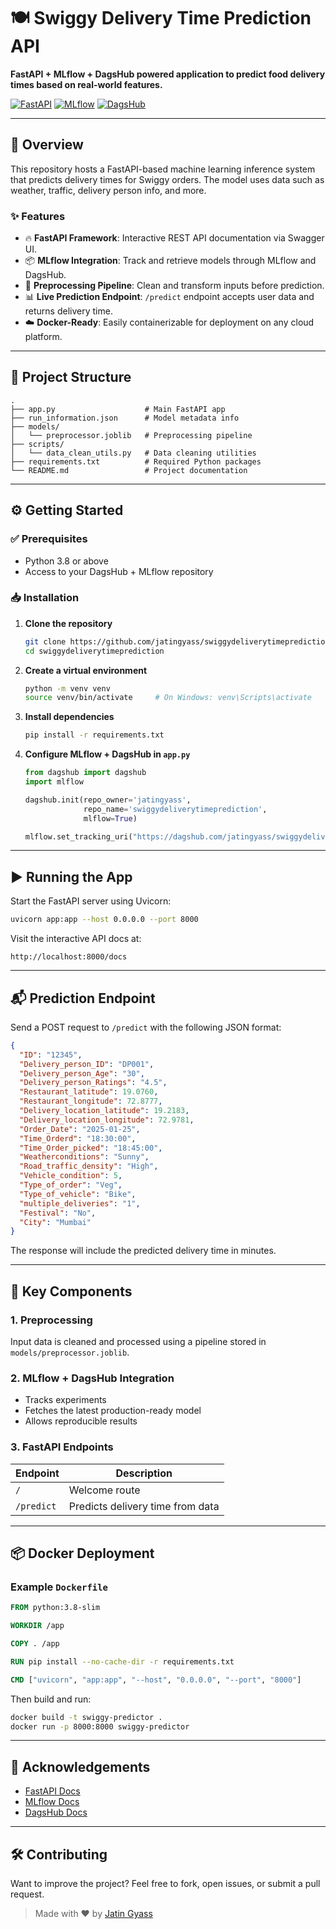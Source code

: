 # 🍽️ Swiggy Delivery Time Prediction API

**FastAPI + MLflow + DagsHub powered application to predict food delivery times based on real-world features.**

[![FastAPI](https://img.shields.io/badge/FastAPI-2023-green?style=flat-square\&logo=fastapi)](https://fastapi.tiangolo.com/)
[![MLflow](https://img.shields.io/badge/MLflow-Tracking-blue?style=flat-square\&logo=mlflow)](https://mlflow.org/)
[![DagsHub](https://img.shields.io/badge/DagsHub-Integration-orange?style=flat-square\&logo=dagshub)](https://dagshub.com/)

---

## 🚀 Overview

This repository hosts a FastAPI-based machine learning inference system that predicts delivery times for Swiggy orders. The model uses data such as weather, traffic, delivery person info, and more.

### ✨ Features

* 🔥 **FastAPI Framework**: Interactive REST API documentation via Swagger UI.
* 📦 **MLflow Integration**: Track and retrieve models through MLflow and DagsHub.
* 🧹 **Preprocessing Pipeline**: Clean and transform inputs before prediction.
* 📊 **Live Prediction Endpoint**: `/predict` endpoint accepts user data and returns delivery time.
* ☁️ **Docker-Ready**: Easily containerizable for deployment on any cloud platform.

---

## 📁 Project Structure

```plaintext
.
├── app.py                    # Main FastAPI app
├── run_information.json      # Model metadata info
├── models/
│   └── preprocessor.joblib   # Preprocessing pipeline
├── scripts/
│   └── data_clean_utils.py   # Data cleaning utilities
├── requirements.txt          # Required Python packages
└── README.md                 # Project documentation
```

---

## ⚙️ Getting Started

### ✅ Prerequisites

* Python 3.8 or above
* Access to your DagsHub + MLflow repository

### 📥 Installation

1. **Clone the repository**

   ```bash
   git clone https://github.com/jatingyass/swiggydeliverytimeprediction.git
   cd swiggydeliverytimeprediction
   ```

2. **Create a virtual environment**

   ```bash
   python -m venv venv
   source venv/bin/activate     # On Windows: venv\Scripts\activate
   ```

3. **Install dependencies**

   ```bash
   pip install -r requirements.txt
   ```

4. **Configure MLflow + DagsHub in `app.py`**

   ```python
   from dagshub import dagshub
   import mlflow

   dagshub.init(repo_owner='jatingyass',
                repo_name='swiggydeliverytimeprediction',
                mlflow=True)

   mlflow.set_tracking_uri("https://dagshub.com/jatingyass/swiggydeliverytimeprediction.mlflow")
   ```

---

## ▶️ Running the App

Start the FastAPI server using Uvicorn:

```bash
uvicorn app:app --host 0.0.0.0 --port 8000
```

Visit the interactive API docs at:

```
http://localhost:8000/docs
```

---

## 📬 Prediction Endpoint

Send a POST request to `/predict` with the following JSON format:

```json
{
  "ID": "12345",
  "Delivery_person_ID": "DP001",
  "Delivery_person_Age": "30",
  "Delivery_person_Ratings": "4.5",
  "Restaurant_latitude": 19.0760,
  "Restaurant_longitude": 72.8777,
  "Delivery_location_latitude": 19.2183,
  "Delivery_location_longitude": 72.9781,
  "Order_Date": "2025-01-25",
  "Time_Orderd": "18:30:00",
  "Time_Order_picked": "18:45:00",
  "Weatherconditions": "Sunny",
  "Road_traffic_density": "High",
  "Vehicle_condition": 5,
  "Type_of_order": "Veg",
  "Type_of_vehicle": "Bike",
  "multiple_deliveries": "1",
  "Festival": "No",
  "City": "Mumbai"
}
```

The response will include the predicted delivery time in minutes.

---

## 🧠 Key Components

### 1. Preprocessing

Input data is cleaned and processed using a pipeline stored in `models/preprocessor.joblib`.

### 2. MLflow + DagsHub Integration

* Tracks experiments
* Fetches the latest production-ready model
* Allows reproducible results

### 3. FastAPI Endpoints

| Endpoint   | Description                      |
| ---------- | -------------------------------- |
| `/`        | Welcome route                    |
| `/predict` | Predicts delivery time from data |

---

## 📦 Docker Deployment

### Example `Dockerfile`

```dockerfile
FROM python:3.8-slim

WORKDIR /app

COPY . /app

RUN pip install --no-cache-dir -r requirements.txt

CMD ["uvicorn", "app:app", "--host", "0.0.0.0", "--port", "8000"]
```

Then build and run:

```bash
docker build -t swiggy-predictor .
docker run -p 8000:8000 swiggy-predictor
```


---

## 🙏 Acknowledgements

* [FastAPI Docs](https://fastapi.tiangolo.com/)
* [MLflow Docs](https://www.mlflow.org/)
* [DagsHub Docs](https://dagshub.com/docs/)

---

## 🛠️ Contributing

Want to improve the project?
Feel free to fork, open issues, or submit a pull request.

> Made with ❤️ by [Jatin Gyass](https://github.com/jatingyass)

